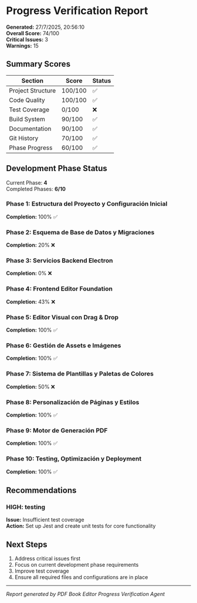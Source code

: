 # Progress Verification Report

**Generated:** 27/7/2025, 20:56:10  
**Overall Score:** 74/100  
**Critical Issues:** 3  
**Warnings:** 15

## Summary Scores

| Section | Score | Status |
|---------|-------|--------|
| Project Structure | 100/100 | ✅ |
| Code Quality | 100/100 | ✅ |
| Test Coverage | 0/100 | ❌ |
| Build System | 90/100 | ✅ |
| Documentation | 90/100 | ✅ |
| Git History | 70/100 | ✅ |
| Phase Progress | 60/100 | ✅ |

## Development Phase Status

Current Phase: **4**  
Completed Phases: **6/10**

### Phase 1: Estructura del Proyecto y Configuración Inicial
**Completion:** 100% ✅

### Phase 2: Esquema de Base de Datos y Migraciones
**Completion:** 20% ❌

### Phase 3: Servicios Backend Electron
**Completion:** 0% ❌

### Phase 4: Frontend Editor Foundation
**Completion:** 43% ❌

### Phase 5: Editor Visual con Drag & Drop
**Completion:** 100% ✅

### Phase 6: Gestión de Assets e Imágenes
**Completion:** 100% ✅

### Phase 7: Sistema de Plantillas y Paletas de Colores
**Completion:** 50% ❌

### Phase 8: Personalización de Páginas y Estilos
**Completion:** 100% ✅

### Phase 9: Motor de Generación PDF
**Completion:** 100% ✅

### Phase 10: Testing, Optimización y Deployment
**Completion:** 100% ✅


## Recommendations

### HIGH: testing
**Issue:** Insufficient test coverage  
**Action:** Set up Jest and create unit tests for core functionality


## Next Steps

1. Address critical issues first
2. Focus on current development phase requirements
3. Improve test coverage
4. Ensure all required files and configurations are in place

---
*Report generated by PDF Book Editor Progress Verification Agent*
